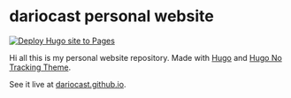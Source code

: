 # dariocast personal website

[![Deploy Hugo site to Pages](https://github.com/dariocast/dariocast.github.io/actions/workflows/hugo.yaml/badge.svg)](https://github.com/dariocast/dariocast.github.io/actions/workflows/hugo.yaml)

Hi all this is my personal website repository. Made with [Hugo](https://gohugo.io/) and [Hugo No Tracking Theme](https://github.com/gevhaz/hugo-theme-notrack).

See it live at [dariocast.github.io](https://dariocast.github.io/).
